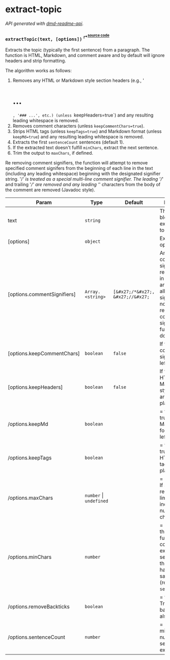 # extract-topic
_API generated with [dmd-readme-api](https://www.npmjs.com/package/dmd-readme-api)._

<a id="extractTopic"></a>
### `extractTopic(text, [options])` <sup>↱<sup>[source code](./src/extract-topic.mjs#L42)</sup></sup>

Extracts the topic (typically the first sentence) from a paragraph. The function is HTML, Markdown, and comment
aware and by default will ignore headers and strip formatting.

The algorithm works as follows:
1. Removes any HTML or Markdown style section headers (e.g., '<h1>...</h1>`, '### ...', etc.) (unless
  `keepHeaders=true`) and any resulting leading whitespace is removed.
2. Removes comment characters (unless `keepCommentChars=true`).
3. Strips HTML tags (unless `keepTags=true`) and Markdown format (unless `keepMd=true`) and any resulting leading
   whitespace is removed.
4. Extracts the first `sentenceCount` sentences (default 1).
5. If the extracted text doesn't fulfill `minChars`, extract the next sentence.
6. Trim the output to `maxChars`, if defined.

Re removing comment signifiers, the function will attempt to remove specified comment signifers from the beginning 
of each line in the text (including any leading whitespace) beginning with the designated signifier string. '/*' is 
treated as a special multi-line comment signifier. The leading '/*' and trailing '*&sol;' are removed and any 
leading '*' characters from the body of the comment are removed (Javadoc style).


| Param | Type | Default | Description |
| --- | --- | --- | --- |
| text | `string` |  | The original block of text to extract the topic from. |
| [options] | `object` |  | Extraction options. |
| [options.commentSignifiers] | `Array.<string>` | `[&#x27;/*&#x27;, &#x27;//&#x27;` | An array of comment signifiers to be removed.    Pass in an empty array to keep all comment signifiers. See note on removing comment signifiers in function    documentation. |
| [options.keepCommentChars] | `boolean` | `false` | If true, then comment signifiers are left in place. |
| [options.keepHeaders] | `boolean` | `false` | If true, then HTML and Markdown style headers are left in place. |
| /options.keepMd | `boolean` |  | = false] - If true, then Markdown formatting is left in place. |
| /options.keepTags | `boolean` |  | = false] - If true, then HTML style tags are left in place. |
| /options.maxChars | `number` \| `undefined` |  | = undefined] - If set, then result will be limited to the indicated    number of characters. |
| /options.minChars | `number` |  | = 0] - If set, then the function will continue to extract sentences until the    `minChars` have been satisfied (regardless of `sentenceCount`). |
| /options.removeBackticks | `boolean` |  | = false] - If True, then backticks are also removed. |
| /options.sentenceCount | `number` |  | = 1] - The minimum number of sentences to extract. |

